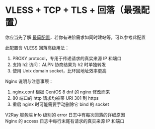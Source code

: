 # VLESS + TCP + TLS + 回落（最强配置）

你应当先了解 [最简配置](<https://github.com/v2fly/v2ray-examples/tree/master/VLESS-TCP-TLS%20(minimal%20by%20rprx)>)，若你有进阶需求如同时建站等，可以参考此配置

此配置含 VLESS 回落高级用法：

1. PROXY protocol，专用于传递请求的真实来源 IP 和端口
2. 支持 h2 访问：ALPN 协商结果为 h2 时单独转发
3. 使用 Unix domain socket，比环回地址效率更高

Nginx 说明与注意事项：

1. nginx.conf 根据 CentOS 8 dnf 的 nginx 修改而来
2. 80 端口的 http 请求均被带 URI 301 到 https
3. 重启 nginx 时可能需要手动删除它 bind 的 socket

V2Ray 服务端 info 级别的 error 日志中有每次回落的详细原因</br>
Nginx 的 access 日志中每行末尾有请求的真实来源 IP 和端口
